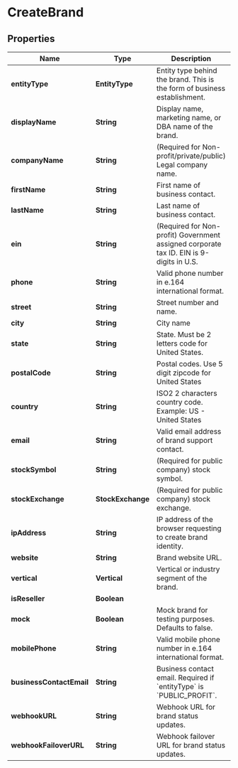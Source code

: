 

# CreateBrand


## Properties

| Name | Type | Description | Notes |
|------------ | ------------- | ------------- | -------------|
|**entityType** | **EntityType** | Entity type behind the brand. This is the form of business establishment. |  |
|**displayName** | **String** | Display name, marketing name, or DBA name of the brand. |  |
|**companyName** | **String** | (Required for Non-profit/private/public) Legal company name. |  [optional] |
|**firstName** | **String** | First name of business contact. |  [optional] |
|**lastName** | **String** | Last name of business contact. |  [optional] |
|**ein** | **String** | (Required for Non-profit) Government assigned corporate tax ID. EIN is 9-digits in U.S. |  [optional] |
|**phone** | **String** | Valid phone number in e.164 international format. |  [optional] |
|**street** | **String** | Street number and name. |  [optional] |
|**city** | **String** | City name |  [optional] |
|**state** | **String** | State. Must be 2 letters code for United States. |  [optional] |
|**postalCode** | **String** | Postal codes. Use 5 digit zipcode for United States |  [optional] |
|**country** | **String** | ISO2 2 characters country code. Example: US - United States |  |
|**email** | **String** | Valid email address of brand support contact. |  |
|**stockSymbol** | **String** | (Required for public company) stock symbol. |  [optional] |
|**stockExchange** | **StockExchange** | (Required for public company) stock exchange. |  [optional] |
|**ipAddress** | **String** | IP address of the browser requesting to create brand identity. |  [optional] |
|**website** | **String** | Brand website URL. |  [optional] |
|**vertical** | **Vertical** | Vertical or industry segment of the brand. |  |
|**isReseller** | **Boolean** |  |  [optional] |
|**mock** | **Boolean** | Mock brand for testing purposes. Defaults to false. |  [optional] |
|**mobilePhone** | **String** | Valid mobile phone number in e.164 international format. |  [optional] |
|**businessContactEmail** | **String** | Business contact email.  Required if &#x60;entityType&#x60; is &#x60;PUBLIC_PROFIT&#x60;. |  [optional] |
|**webhookURL** | **String** | Webhook URL for brand status updates. |  [optional] |
|**webhookFailoverURL** | **String** | Webhook failover URL for brand status updates. |  [optional] |



